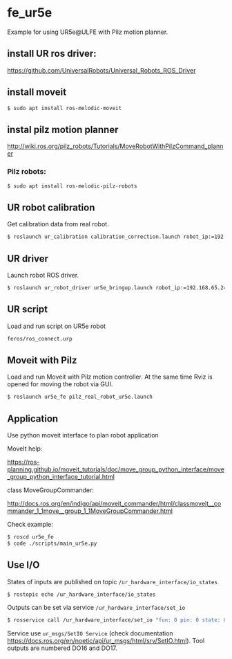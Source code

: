 # fe_ur5e
Example for using UR5e@ULFE with Pilz motion planner.

## install UR ros driver:

https://github.com/UniversalRobots/Universal_Robots_ROS_Driver

## install moveit

```bash
$ sudo apt install ros-melodic-moveit
```

## instal pilz motion planner

http://wiki.ros.org/pilz_robots/Tutorials/MoveRobotWithPilzCommand_planner

### Pilz robots:

```bash
$ sudo apt install ros-melodic-pilz-robots
```

## UR robot calibration
Get calibration data from real robot.

```bash
$ roslaunch ur_calibration calibration_correction.launch robot_ip:=192.168.65.244 target_filename:="${HOME}/catkin_ws_ur5e/src/ur/ur5e_fe/calib/ur5e_1_calibration.yaml"
```

## UR driver
Launch robot ROS driver.

```bash
$ roslaunch ur_robot_driver ur5e_bringup.launch robot_ip:=192.168.65.244 kinematics_config:=$(rospack find ur5e_fe)/calib/ur5e_1_calibration.yaml
```

## UR script
Load and run script on UR5e robot

```bash
feros/ros_connect.urp
```
## Moveit with Pilz 
Load and run Moveit with Pilz motion controller. At the same time Rviz is opened for moving the robot via GUI.

```bash
$ roslaunch ur5e_fe pilz_real_robot_ur5e.launch
```

## Application
Use python moveit interface to plan robot application

MoveIt help:

https://ros-planning.github.io/moveit_tutorials/doc/move_group_python_interface/move_group_python_interface_tutorial.html

class MoveGroupCommander:

http://docs.ros.org/en/indigo/api/moveit_commander/html/classmoveit__commander_1_1move__group_1_1MoveGroupCommander.html

Check example:
```bash
$ roscd ur5e_fe
$ code ./scripts/main_ur5e.py
```
## Use I/O
States of inputs are published on topic `/ur_hardware_interface/io_states`

```bash
$ rostopic echo /ur_hardware_interface/io_states
```

Outputs can be set via service `/ur_hardware_interface/set_io`

```bash
$ rosservice call /ur_hardware_interface/set_io "fun: 0 pin: 0 state: 0.0"
```
Service use `ur_msgs/SetIO Service` (check documentation https://docs.ros.org/en/noetic/api/ur_msgs/html/srv/SetIO.html). Tool outputs are numbered DO16 and DO17.

